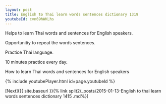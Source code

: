 ```yaml
---
layout: post
title: English to Thai learn words sentences dictionary 1319 
youtubeId: cvn69hWKLhs
---
```

 
 
Helps to learn Thai words and sentences for English speakers.

Opportunitiy to repeat the words sentences. 

Practice Thai language. 
 
10 minutes practice every day. 
 
How to learn Thai words and sentences for English speakers 
 
{% include youtubePlayer.html id=page.youtubeId %}
 
 
[Next]({{ site.baseurl }}{% link  split2/_posts/2015-01-13-English to thai learn words sentences dictionary 1415 .md%})
 
